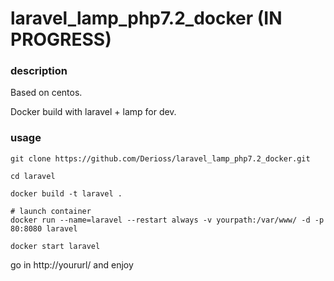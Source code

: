 # laravel_lamp_php7.2_docker (IN PROGRESS)

### description

Based on centos.

Docker build with laravel + lamp for dev.

### usage


```
git clone https://github.com/Derioss/laravel_lamp_php7.2_docker.git

```

```
cd laravel
```
```
docker build -t laravel .
```
```
# launch container
docker run --name=laravel --restart always -v yourpath:/var/www/ -d -p 80:8080 laravel
```
```
docker start laravel
```

 
go in http://yoururl/ and enjoy


